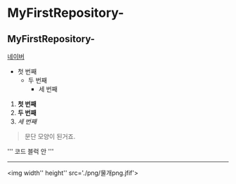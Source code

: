 # MyFirstRepository-
## MyFirstRepository-

[네이버](https://naver.com)

- 첫 번째
   - 두 번째
     - 세 번째

1. **첫 번째**
2. __두 번째__
3. *세 번째*

>문단 모양이 된거죠.


'''
코드 블럭 안
'''

* * *


<img width'' height'' src='./png/물개png.jfif'></img>


